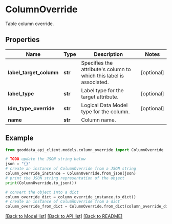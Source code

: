 # ColumnOverride

Table column override.

## Properties

Name | Type | Description | Notes
------------ | ------------- | ------------- | -------------
**label_target_column** | **str** | Specifies the attribute&#39;s column to which this label is associated. | [optional] 
**label_type** | **str** | Label type for the target attribute. | [optional] 
**ldm_type_override** | **str** | Logical Data Model type for the column. | [optional] 
**name** | **str** | Column name. | 

## Example

```python
from gooddata_api_client.models.column_override import ColumnOverride

# TODO update the JSON string below
json = "{}"
# create an instance of ColumnOverride from a JSON string
column_override_instance = ColumnOverride.from_json(json)
# print the JSON string representation of the object
print(ColumnOverride.to_json())

# convert the object into a dict
column_override_dict = column_override_instance.to_dict()
# create an instance of ColumnOverride from a dict
column_override_from_dict = ColumnOverride.from_dict(column_override_dict)
```
[[Back to Model list]](../README.md#documentation-for-models) [[Back to API list]](../README.md#documentation-for-api-endpoints) [[Back to README]](../README.md)


